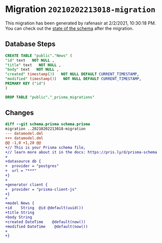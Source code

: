 # Migration `20210202213018-migration`

This migration has been generated by rafenasir at 2/2/2021, 10:30:18 PM.
You can check out the [state of the schema](./schema.prisma) after the migration.

## Database Steps

```sql
CREATE TABLE "public"."News" (
"id" text   NOT NULL ,
"title" text   NOT NULL ,
"body" text   NOT NULL ,
"created" timestamp(3)   NOT NULL DEFAULT CURRENT_TIMESTAMP,
"modified" timestamp(3)   NOT NULL DEFAULT CURRENT_TIMESTAMP,
PRIMARY KEY ("id")
)

DROP TABLE "public"."_prisma_migrations"
```

## Changes

```diff
diff --git schema.prisma schema.prisma
migration ..20210202213018-migration
--- datamodel.dml
+++ datamodel.dml
@@ -1,0 +1,20 @@
+// This is your Prisma schema file,
+// learn more about it in the docs: https://pris.ly/d/prisma-schema
+
+datasource db {
+  provider = "postgres"
+  url = "***"
+}
+
+generator client {
+  provider = "prisma-client-js"
+}
+
+model News {
+id    String  @id @default(uuid())
+title String
+body String
+created DateTime    @default(now())
+modified DateTime    @default(now())
+
+}
```


